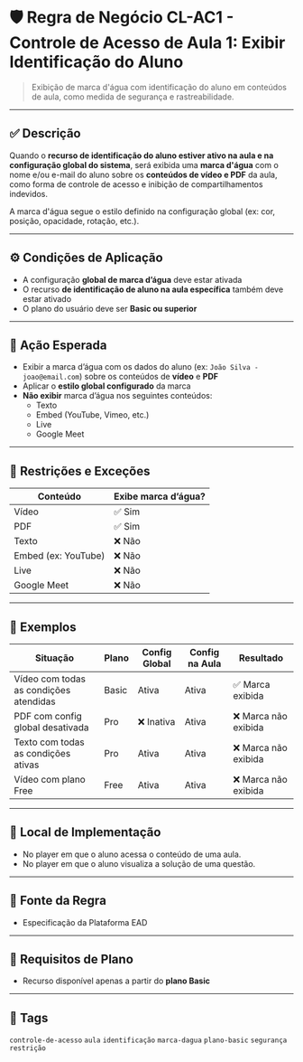 # 🛡️ Regra de Negócio CL-AC1 - Controle de Acesso de Aula 1: Exibir Identificação do Aluno

> Exibição de marca d'água com identificação do aluno em conteúdos de aula, como medida de segurança e rastreabilidade.

---

## ✅ Descrição

Quando o **recurso de identificação do aluno estiver ativo na aula e na configuração global do sistema**, será exibida uma **marca d'água** com o nome e/ou e-mail do aluno sobre os **conteúdos de vídeo e PDF** da aula, como forma de controle de acesso e inibição de compartilhamentos indevidos.

A marca d'água segue o estilo definido na configuração global (ex: cor, posição, opacidade, rotação, etc.).

---

## ⚙️ Condições de Aplicação

- A configuração **global de marca d’água** deve estar ativada
- O recurso **de identificação de aluno na aula específica** também deve estar ativado
- O plano do usuário deve ser **Basic ou superior**

---

## 🎯 Ação Esperada

- Exibir a marca d’água com os dados do aluno (ex: `João Silva - joao@email.com`) sobre os conteúdos de **vídeo** e **PDF**
- Aplicar o **estilo global configurado** da marca
- **Não exibir** marca d’água nos seguintes conteúdos:
  - Texto
  - Embed (YouTube, Vimeo, etc.)
  - Live
  - Google Meet

---

## 🚫 Restrições e Exceções

| Conteúdo | Exibe marca d’água? |
|----------|---------------------|
| Vídeo | ✅ Sim |
| PDF | ✅ Sim |
| Texto | ❌ Não |
| Embed (ex: YouTube) | ❌ Não |
| Live | ❌ Não |
| Google Meet | ❌ Não |

---

## 🧪 Exemplos

| Situação | Plano | Config Global | Config na Aula | Resultado |
|---------|-------|----------------|----------------|-----------|
| Vídeo com todas as condições atendidas | Basic | Ativa | Ativa | ✅ Marca exibida |
| PDF com config global desativada | Pro | ❌ Inativa | Ativa | ❌ Marca não exibida |
| Texto com todas as condições ativas | Pro | Ativa | Ativa | ❌ Marca não exibida |
| Vídeo com plano Free | Free | Ativa | Ativa | ❌ Marca não exibida |

---

## 🧩 Local de Implementação

- No player em que o aluno acessa o conteúdo de uma aula.
- No player em que o aluno visualiza a solução de uma questão.

---

## 📄 Fonte da Regra

- Especificação da Plataforma EAD

---

## 🔐 Requisitos de Plano

- Recurso disponível apenas a partir do **plano Basic**

---

## 🔗 Tags

`controle-de-acesso` `aula` `identificação` `marca-dagua` `plano-basic` `segurança` `restrição`


